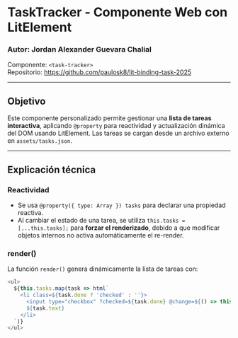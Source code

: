 # TaskTracker - Componente Web con LitElement

### Autor: Jordan Alexander Guevara Chalial  
Componente: `<task-tracker>`  
Repositorio: https://github.com/paulosk8/lit-binding-task-2025

---

## Objetivo

Este componente personalizado permite gestionar una **lista de tareas interactiva**, aplicando `@property` para reactividad y actualización dinámica del DOM usando LitElement. Las tareas se cargan desde un archivo externo en `assets/tasks.json`.

---

## Explicación técnica

### Reactividad

- Se usa `@property({ type: Array }) tasks` para declarar una propiedad reactiva.
- Al cambiar el estado de una tarea, se utiliza `this.tasks = [...this.tasks];` para **forzar el renderizado**, debido a que modificar objetos internos no activa automáticamente el re-render.

### render()

La función `render()` genera dinámicamente la lista de tareas con:

```js
<ul>
  ${this.tasks.map(task => html`
    <li class=${task.done ? 'checked' : ''}>
      <input type="checkbox" ?checked=${task.done} @change=${() => this.toggleTask(task)}>
      ${task.text}
    </li>
  `)}
</ul>
